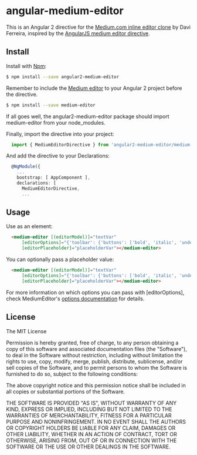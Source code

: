 # angular-medium-editor
This is an Angular 2 directive for the [Medium.com inline editor clone](https://github.com/yabwe/medium-editor) by Davi Ferreira, inspired by the [AngularJS medium editor directive](https://github.com/thijsw/angular-medium-editor).

## Install

Install with [Npm](https://www.npmjs.com/):
```sh
$ npm install --save angular2-medium-editor
```

Remember to include the [Medium editor](https://github.com/yabwe/medium-editor) to your Angular 2 project before the directive.

```bash
$ npm install --save medium-editor
```

If all goes well, the angular2-medium-editor package should import medium-editor from your node_modules.

Finally, import the directive into your project:
```typescript
  import { MediumEditorDirective } from 'angular2-medium-editor/medium-editor.directive.ts';
```

And add the directive to your Declarations:
```typescript
  @NgModule({
    ...
    bootstrap: [ AppComponent ],
    declarations: [
      MediumEditorDirective,
      ...
```


## Usage

Use as an element:
```html
  <medium-editor [(editorModel)]="textVar"
      [editorOptions]="{'toolbar': {'buttons': ['bold', 'italic', 'underline', 'h1', 'h2', 'h3']}}" 
      [editorPlaceholder]="placeholderVar"></medium-editor>
```

You can optionally pass a placeholder value:
```html
  <medium-editor [(editorModel)]="textVar"
      [editorOptions]="{'toolbar': {'buttons': ['bold', 'italic', 'underline', 'h1', 'h2', 'h3']}}" 
      [editorPlaceholder]="placeholderVar"></medium-editor>
```

For more information on which options you can pass with [editorOptions], check MediumEditor's [options documentation](https://github.com/yabwe/medium-editor#mediumeditor-options) for details.

## License
The MIT License

Permission is hereby granted, free of charge, to any person obtaining a copy of this software and associated documentation files (the "Software"), to deal in the Software without restriction, including without limitation the rights to use, copy, modify, merge, publish, distribute, sublicense, and/or sell copies of the Software, and to permit persons to whom the Software is furnished to do so, subject to the following conditions:

The above copyright notice and this permission notice shall be included in all copies or substantial portions of the Software.

THE SOFTWARE IS PROVIDED "AS IS", WITHOUT WARRANTY OF ANY KIND, EXPRESS OR IMPLIED, INCLUDING BUT NOT LIMITED TO THE WARRANTIES OF MERCHANTABILITY, FITNESS FOR A PARTICULAR PURPOSE AND NONINFRINGEMENT. IN NO EVENT SHALL THE AUTHORS OR COPYRIGHT HOLDERS BE LIABLE FOR ANY CLAIM, DAMAGES OR OTHER LIABILITY, WHETHER IN AN ACTION OF CONTRACT, TORT OR OTHERWISE, ARISING FROM, OUT OF OR IN CONNECTION WITH THE SOFTWARE OR THE USE OR OTHER DEALINGS IN THE SOFTWARE.
